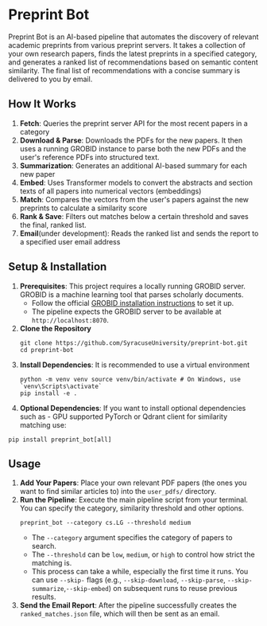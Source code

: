 # Preprint Bot

Preprint Bot is an AI-based pipeline that automates the discovery of relevant academic preprints from various preprint servers. It takes a collection of your own research papers, finds the latest preprints in a specified category, and generates a ranked list of recommendations based on semantic content similarity. The final list of recommendations with a concise summary is delivered to you by email.

## How It Works

1.  **Fetch**: Queries the preprint server API for the most recent papers in a category
2. **Download & Parse**: Downloads the PDFs for the new papers. It then uses a running GROBID instance to parse both the new PDFs and the user's reference PDFs into structured text.
3. **Summarization**: Generates an additional AI-based summary for each new paper
4. **Embed**: Uses Transformer models to convert the abstracts and section texts of all papers into numerical vectors (embeddings)
5. **Match**: Compares the vectors from the user's papers against the new preprints to calculate a similarity score
6. **Rank & Save**: Filters out matches below a certain threshold and saves the final, ranked list. 
7. **Email**(under development): Reads the ranked list and sends the report to a specified user email address

## Setup & Installation
1. **Prerequisites**: This project requires a locally running GROBID server. GROBID is a machine learning tool that parses scholarly documents.
	- Follow the official  [GROBID installation instructions](https://grobid.readthedocs.io/en/latest/Install-Grobid/) to set it up.
	- The pipeline expects the GROBID server to be available at `http://localhost:8070`.
2. **Clone the Repository**
	```
	git clone https://github.com/SyracuseUniversity/preprint-bot.git
	cd preprint-bot
	```
3. **Install Dependencies**: It is recommended to use a virtual environment
	```
	python -m venv venv source venv/bin/activate # On Windows, use `venv\Scripts\activate` 
	pip install -e .
	```
4. **Optional Dependencies**: If you want to install optional dependencies such as - GPU supported PyTorch or Qdrant client for similarity matching use:
```
pip install preprint_bot[all]
```
## Usage
1. **Add Your Papers**: Place your own relevant PDF papers (the ones you want to find similar articles to) into the `user_pdfs/` directory.
2. **Run the Pipeline**: Execute the main pipeline script from your terminal. You can specify the category, similarity threshold and other options.
	```
	preprint_bot --category cs.LG --threshold medium
	```
	- The `--category` argument specifies the category of papers to search.
	- The `--threshold` can be `low`, `medium`, or `high` to control how strict the matching is.
	- This process can take a while, especially the first time it runs. You can use `--skip-` flags (e.g., `--skip-download`, `--skip-parse`, `--skip-summarize`,`--skip-embed`) on subsequent runs to reuse previous results.
3. **Send the Email Report**: After the pipeline successfully creates the `ranked_matches.json` file, which will then be sent as an email.
